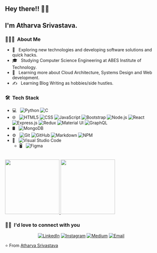 
<h2> Hey there!! 👋👋</h2>
<h2>I'm Atharva Srivastava.</h2>

<h3> 👨🏻‍💻 &nbsp;About Me </h3>

- 🤔 &nbsp; Exploring new technologies and developing software solutions and quick hacks.
- 🎓 &nbsp; Studying Computer Science Engineering at ABES Institute of Technology.
- 🌱 &nbsp; Learning more about Cloud Architecture, Systems Design and Web development.
- ✍️ &nbsp; Learning Blog Writing as hobbies/side hustles.

<h3> 🛠 &nbsp;Tech Stack</h3>

- 💻 &nbsp;
  ![Python](https://img.shields.io/badge/-Python-333333?style=flat&logo=python)
  ![C](https://img.shields.io/badge/c-%2300599C.svg?style=flat&logo=c&logoColor=white)
- 🌐 &nbsp;
  ![HTML5](https://img.shields.io/badge/-HTML5-333333?style=flat&logo=HTML5)
  ![CSS](https://img.shields.io/badge/-CSS-333333?style=flat&logo=CSS3&logoColor=1572B6)
  ![JavaScript](https://img.shields.io/badge/-JavaScript-333333?style=flat&logo=javascript)
  ![Bootstrap](https://img.shields.io/badge/-Bootstrap-333333?style=flat&logo=bootstrap&logoColor=563D7C)
  ![Node.js](https://img.shields.io/badge/-Node.js-333333?style=flat&logo=node.js)
  ![React](https://img.shields.io/badge/-React-333333?style=flat&logo=react)
  ![Express.js](https://img.shields.io/badge/express.js-%23404d59.svg?style=for-the-badge&logo=express&logoColor=%2361DAFB)
  ![Redux](https://img.shields.io/badge/redux-%23593d88.svg?style=for-the-badge&logo=redux&logoColor=white)
  ![Material UI](https://img.shields.io/badge/materialui-%230081CB.svg?style=for-the-badge&logo=material-ui&logoColor=white)
  ![GraphQL](https://img.shields.io/badge/-GraphQL-E10098?style=for-the-badge&logo=graphql&logoColor=white)
- 🛢 &nbsp;
  ![MongoDB](https://img.shields.io/badge/-MongoDB-333333?style=flat&logo=mongodb)
- ⚙️ &nbsp;
  ![Git](https://img.shields.io/badge/-Git-333333?style=flat&logo=git)
  ![GitHub](https://img.shields.io/badge/-GitHub-333333?style=flat&logo=github)
  ![Markdown](https://img.shields.io/badge/-Markdown-333333?style=flat&logo=markdown)
  ![NPM](https://img.shields.io/badge/NPM-333333?style=flat&logo=npm)
- 🔧 &nbsp;
  ![Visual Studio Code](https://img.shields.io/badge/-Visual%20Studio%20Code-333333?style=flat&logo=visual-studio-code&logoColor=007ACC)
  - 🖥 &nbsp;
   ![Figma](https://img.shields.io/badge/Figma-333333?style=flat&logo=figma&logoColor=orange)
  
<br/>

<a href="https://github.com/atharva162">
  <img height="180em" src="https://github-readme-stats.vercel.app/api?username=atharva162&theme=buefy&show_icons=true" />
  <img height="180em" src="https://github-readme-stats.vercel.app/api/top-langs/?username=atharva162&theme=buefy&layout=compact" />
</a>

<br/>

<h3> 🤝🏻 &nbsp;I'd love to connect with you </h3>

<p align="center">
<a href="https://www.linkedin.com/in/atharva-srivastava-991b4619a"><img alt="LinkedIn" src="https://img.shields.io/badge/LinkedIn-Atharva%20Srivastava-blue?style=flat-square&logo=linkedin"></a>
<a href="https://www.instagram.com/atharva.srivastava162/"><img alt="Instagram" src="https://img.shields.io/badge/Instagram-atharva162-blue?style=flat-square&logo=instagram"></a>
<a href="https://srivastava-atharva10.medium.com/"><img alt="Medium" src="https://img.shields.io/badge/Medium-Atharva%20Srivastava-blue?style=flat-square&logo=Medium&logoColor=white"></a>
<a href="mailto:srivastava.atharva10@gmail.com"><img alt="Email" src="https://img.shields.io/badge/Email-srivastava.atharva10@gmail.com-blue?style=flat-square&logo=gmail"></a>
</p>

⭐️ From [Atharva Srivastava](https://github.com/atharva162)
